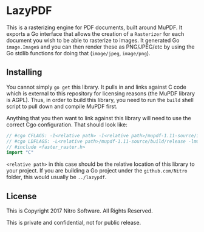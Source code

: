 LazyPDF
=======

This is a rasterizing engine for PDF documents, built around MuPDF. It exports
a Go interface that allows the creation of a `Rasterizer` for each document you
wish to be able to rasterize to images.  It generated Go `image.Image`s and you
can then render these as PNG/JPEG/etc by using the Go stdlib functions for
doing that (`image/jpeg`, `image/png`).

Installing
----------

You cannot simply `go get` this library. It pulls in and links against C code
which is external to this repository for licensing reasons (the MuPDF library
is AGPL). Thus, in order to build this library, you need to run the `build`
shell script to pull down and compile MuPDF first.

Anything that you then want
to link against this library will need to use the correct Cgo configuration.
That should look like:

```go
// #cgo CFLAGS: -I<relative path> -I<relative path>/mupdf-1.11-source/include -I<relative path>/mupdf-1.11-source/include/mupdf -I<relative path>/mupdf-1.11-source/thirdparty/openjpeg -I<relative path>/mupdf-1.11-source/thirdparty/jbig2dec -I<relative path>/mupdf-1.11-source/thirdparty/zlib -I<relative path>/mupdf-1.11-source/thirdparty/jpeg -I<relative path>/mupdf-1.11-source/thirdparty/freetype
// #cgo LDFLAGS: -L<relative path>/mupdf-1.11-source/build/release -lmupdf -lmupdfthird -lm -ljbig2dec -lz -lfreetype -ljpeg -lcrypto -lpthread
// #include <faster_raster.h>
import "C"
```

`<relative path>` in this case should be the relative location of this library
to your project. If you are building a Go project under the `github.com/Nitro`
folder, this would usually be `../lazypdf`.

License
-------

This is Copyright 2017 Nitro Software. All Rights Reserved.

This is private and confidential, not for public release.
